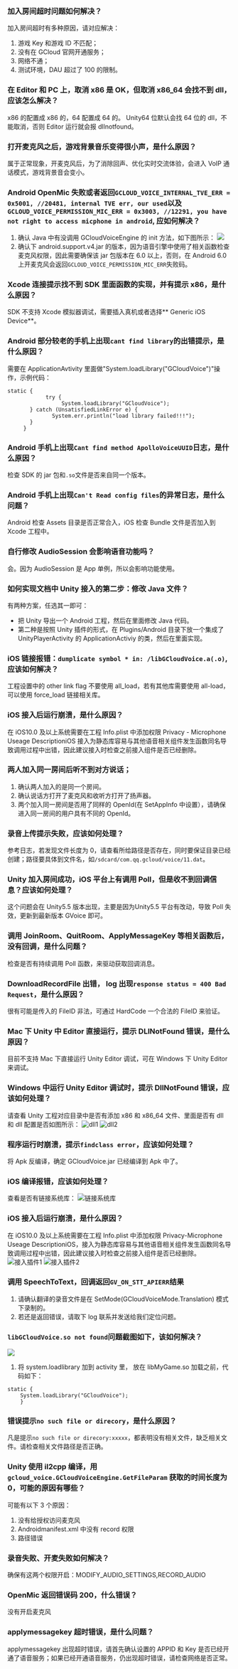 ### 加入房间超时问题如何解决？
加入房间超时有多种原因，请对应解决：
1. 游戏 Key 和游戏 ID 不匹配；
2. 没有在 GCloud 官网开通服务；
3. 网络不通；
4. 测试环境，DAU 超过了 100 的限制。

### 在 Editor 和 PC 上，取消 x86 是 OK，但取消 x86_64 会找不到 dll，应该怎么解决？
x86 的配置成 x86 的，64 配置成 64 的。 Unity64 位默认会找 64 位的 dll，不能取消，否则 Editor 运行就会报 dllnotfound。

### 打开麦克风之后，游戏背景音乐变得很小声，是什么原因？
属于正常现象，开麦克风后，为了消除回声、优化实时交流体验，会进入 VoIP 通话模式，游戏背景音会变小。

### Android OpenMic 失败或者返回`GCLOUD_VOICE_INTERNAL_TVE_ERR = 0x5001, //20481, internal TVE err, our used`以及`GCLOUD_VOICE_PERMISSION_MIC_ERR = 0x3003, //12291, you have not right to access micphone in android`, 应如何解决？
1. 确认 Java 中有没调用 GCloudVoiceEngine 的 init 方法，如下图所示：
![](https://mc.qcloudimg.com/static/img/6659545095ee63582ba1490195c7c60b/image.png)
2. 确认下 android.support.v4.jar 的版本，因为语音引擎中使用了相关函数检查麦克风权限，因此需要确保该 jar 包版本在 6.0 以上，否则，在 Android 6.0 上开麦克风会返回`GCLOUD_VOICE_PERMISSION_MIC_ERR`失败码。

### Xcode 连接提示找不到 SDK 里面函数的实现，并有提示 x86，是什么原因？
SDK 不支持 Xcode 模拟器调试，需要插入真机或者选择** Generic iOS Device**。

### Android 部分较老的手机上出现`cant find library`的出错提示，是什么原因？
需要在 ApplicationAvtivity 里面做"System.loadLibrary("GCloudVoice")"操作，示例代码：
```
static {
            try {
                 System.loadLibrary("GCloudVoice");
       } catch (UnsatisfiedLinkError e) {
              System.err.println("load library failed!!!");
       }
     }
```

### Android 手机上出现`Cant find method ApolloVoiceUUID`日志，是什么原因？
检查 SDK 的 jar 包和`.so`文件是否来自同一个版本。

### Android 手机上出现`Can't Read config files`的异常日志，是什么问题？
Android 检查 Assets 目录是否正常合入，iOS 检查 Bundle 文件是否加入到 Xcode 工程中。

### 自行修改 AudioSession 会影响语音功能吗？
会。因为 AudioSession 是 App 单例，所以会影响功能使用。

### 如何实现文档中 Unity 接入的第二步：修改 Java 文件？
有两种方案，任选其一即可：
- 把 Unity 导出一个 Android 工程，然后在里面修改 Java 代码。
- 第二种是按照 Unity 插件的形式，在 Plugins/Android 目录下放一个集成了 UnityPlayerActivity 的 ApplicationActiviy 的类，然后在里面实现。

### iOS 链接报错：`dumplicate symbol * in: /libGCloudVoice.a(.o)`, 应该如何解决？
工程设置中的 other link flag 不要使用 all_load，若有其他库需要使用 all-load，可以使用 force_load 链接相关库。

### iOS 接入后运行崩溃，是什么原因？
在 iOS10.0 及以上系统需要在工程 Info.plist 中添加权限 Privacy - Microphone Useage DescriptioniOS 接入为静态库容易与其他语音相关组件发生函数同名导致调用过程中出错，因此建议接入时检查之前接入组件是否已经删除。 

### 两人加入同一房间后听不到对方说话；
1. 确认两人加入的是同一个房间。
2. 确认说话方打开了麦克风和收听方打开了扬声器。
3. 两个加入同一房间是否用了同样的 OpenId(在 SetAppInfo 中设置），请确保进入同一房间的用户具有不同的 OpenId。

### 录音上传提示失败，应该如何处理？
参考日志，若发现文件长度为 0，请查看所给路径是否存在，同时要保证目录已经创建；路径要具体到文件名，如`/sdcard/com.qq.gcloud/voice/11.dat`。

### Unity 加入房间成功，iOS 平台上有调用 Poll，但是收不到回调信息？应该如何处理？
这个问题会在 Unity5.5 版本出现，主要是因为Unity5.5 平台有改动，导致 Poll 失效，更新到最新版本 GVoice 即可。

### 调用 JoinRoom、QuitRoom、ApplyMessageKey 等相关函数后，没有回调，是什么问题？
检查是否有持续调用 Poll 函数，来驱动获取回调消息。

### DownloadRecordFile 出错， log 出现`response status = 400 Bad Request`，是什么原因？
很有可能是传入的 FileID 非法，可通过 HardCode 一个合法的 FileID 来验证。

### Mac 下 Unity 中 Editor 直接运行，提示 DLlNotFound 错误，是什么原因？
目前不支持 Mac 下直接运行 Unity Editor 调试，可在 Windows 下 Unity Editor 来调试。

### Windows 中运行 Unity Editor 调试时，提示 DllNotFound 错误，应该如何处理？
请查看 Unity 工程对应目录中是否有添加 x86 和 x86_64 文件、里面是否有 dll 和 dll 配置是否如图所示：
![dll1](https://mc.qcloudimg.com/static/img/dada03674e32bf003258554e823f6bb2/image.png)
![dll2](https://mc.qcloudimg.com/static/img/c6719cb0b45017f3d7e4e4792b279cb7/image.png)

### 程序运行时崩溃，提示`findclass error`，应该如何处理？
将 Apk 反编译，确定 GCloudVoice.jar 已经编译到 Apk 中了。

### iOS 编译报错，应该如何处理？
查看是否有链接系统库：
![链接系统库](https://mc.qcloudimg.com/static/img/9d9364f9ef6a78d4e35f835386bf32d1/image.png)

### iOS 接入后运行崩溃，是什么原因？
在 iOS10.0 及以上系统需要在工程 Info.plist 中添加权限 Privacy-Microphone Useage DescriptioniOS，接入为静态库容易与其他语音相关组件发生函数同名导致调用过程中出错，因此建议接入时检查之前接入组件是否已经删除。
![接入插件1](https://mc.qcloudimg.com/static/img/3b1950068bf4a896e8efe1a48af031ff/image.png)
![接入插件2](https://mc.qcloudimg.com/static/img/c85deea010d529b2822e4ed5f6baca38/image.png)

### 调用 SpeechToText，回调返回`GV_ON_STT_APIERR`结果
1. 请确认翻译的录音文件是在 SetMode(GCloudVoiceMode.Translation) 模式下录制的。
2. 若还是返回错误，请取下 log 联系并发送给我们定位问题。

### `libGCloudVoice.so not found`问题截图如下，该如何解决？ 
![](https://mc.qcloudimg.com/static/img/f3a3acc3af2fd85cd4a06a8f73e992ba/image.png)
1. 将 system.loadlibrary 加到 activity 里， 放在 libMyGame.so 加载之前，代码如下：
```
static {
    System.loadLibrary("GCloudVoice");
    }
```

### 错误提示`no such file or direcory`，是什么原因？
凡是提示`no such file or direcory:xxxxx`，都表明没有相关文件，缺乏相关文件。请检查相关文件路径是否正确。

### Unity 使用 il2cpp 编译，用`gcloud_voice.GCloudVoiceEngine.GetFileParam` 获取的时间长度为 0，可能的原因有哪些？
可能有以下 3 个原因：
1. 没有给授权访问麦克风
2. Androidmanifest.xml 中没有 record 权限
3. 路径错误

### 录音失败、开麦失败如何解决？
确保有这两个权限开启：MODIFY_AUDIO_SETTINGS,RECORD_AUDIO

### OpenMic 返回错误码 200，什么错误？
没有开启麦克风

### applymessagekey 超时错误，是什么问题？
applymessagekey 出现超时错误，请首先确认设置的 APPID 和 Key 是否已经开通了语音服务；如果已经开通语音服务，仍出现超时错误，请检查网络是否正常。
